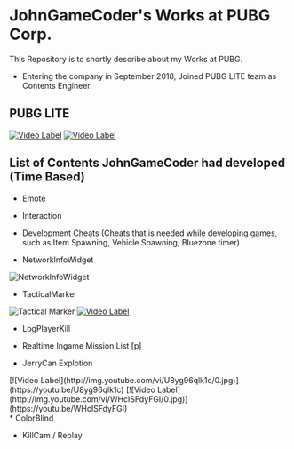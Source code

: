 # JohnGameCoder's Works at PUBG Corp.

This Repository is to shortly describe about my Works at PUBG. 
* Entering the company in September 2018, Joined PUBG LITE team as Contents Engineer.

## PUBG LITE
[![Video Label](http://img.youtube.com/vi/vl4CuBw85f8/0.jpg)](https://youtu.be/vl4CuBw85f8)
[![Video Label](http://img.youtube.com/vi/-oxXpfVK9rY/0.jpg)](https://youtu.be/-oxXpfVK9rY)

## List of Contents JohnGameCoder had developed (Time Based)

* Emote

* Interaction

* Development Cheats 
(Cheats that is needed while developing games, such as  Item Spawning, Vehicle Spawning, Bluezone timer)

* NetworkInfoWidget

![NetworkInfoWidget](https://user-images.githubusercontent.com/35551084/71655537-98245780-2d7a-11ea-8f77-f16c886af218.JPG)
* TacticalMarker

![Tactical Marker](https://user-images.githubusercontent.com/35551084/71655659-1aad1700-2d7b-11ea-9dcd-6ca92152d396.JPG)
[![Video Label](http://img.youtube.com/vi/wUi2X_2ozvM/0.jpg)](https://youtu.be/wUi2X_2ozvM)
* LogPlayerKill

* Realtime Ingame Mission List [p]

* JerryCan Explotion
<div>
[![Video Label](http://img.youtube.com/vi/U8yg96qlk1c/0.jpg)](https://youtu.be/U8yg96qlk1c)
[![Video Label](http://img.youtube.com/vi/WHcISFdyFGI/0.jpg)](https://youtu.be/WHcISFdyFGI)
</div>
* ColorBlind

* KillCam / Replay

